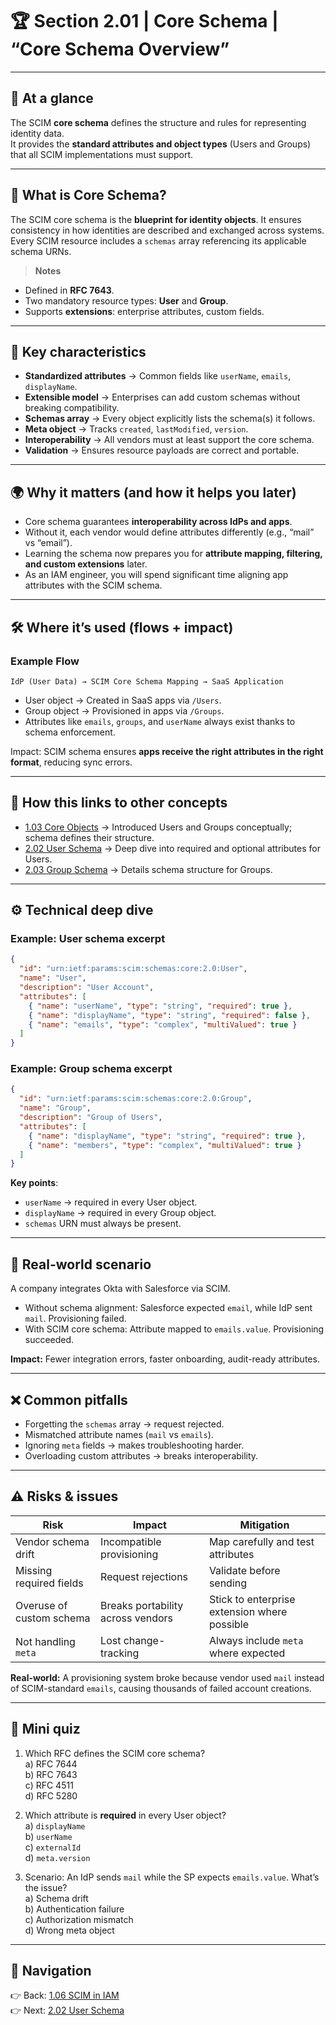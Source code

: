 # 🏆 Section 2.01 | Core Schema | “Core Schema Overview”

---

## 📌 At a glance
The SCIM **core schema** defines the structure and rules for representing identity data.  
It provides the **standard attributes and object types** (Users and Groups) that all SCIM implementations must support.  

---

## 📖 What is Core Schema?
The SCIM core schema is the **blueprint for identity objects**. It ensures consistency in how identities are described and exchanged across systems.  
Every SCIM resource includes a `schemas` array referencing its applicable schema URNs.  

> **Notes**
- Defined in **RFC 7643**.  
- Two mandatory resource types: **User** and **Group**.  
- Supports **extensions**: enterprise attributes, custom fields.  

---

## 🔑 Key characteristics
- **Standardized attributes** → Common fields like `userName`, `emails`, `displayName`.  
- **Extensible model** → Enterprises can add custom schemas without breaking compatibility.  
- **Schemas array** → Every object explicitly lists the schema(s) it follows.  
- **Meta object** → Tracks `created`, `lastModified`, `version`.  
- **Interoperability** → All vendors must at least support the core schema.  
- **Validation** → Ensures resource payloads are correct and portable.  

---

## 🌍 Why it matters (and how it helps you later)
- Core schema guarantees **interoperability across IdPs and apps**.  
- Without it, each vendor would define attributes differently (e.g., “mail” vs “email”).  
- Learning the schema now prepares you for **attribute mapping, filtering, and custom extensions** later.  
- As an IAM engineer, you will spend significant time aligning app attributes with the SCIM schema.  

---

## 🛠️ Where it’s used (flows + impact)

### Example Flow
```
IdP (User Data) → SCIM Core Schema Mapping → SaaS Application
```

- User object → Created in SaaS apps via `/Users`.  
- Group object → Provisioned in apps via `/Groups`.  
- Attributes like `emails`, `groups`, and `userName` always exist thanks to schema enforcement.  

Impact: SCIM schema ensures **apps receive the right attributes in the right format**, reducing sync errors.  

---

## 🔗 How this links to other concepts
- [1.03 Core Objects](../1-foundations/1.03-core-objects.md) → Introduced Users and Groups conceptually; schema defines their structure.  
- [2.02 User Schema](2.02-user-schema.md) → Deep dive into required and optional attributes for Users.  
- [2.03 Group Schema](2.03-group-schema.md) → Details schema structure for Groups.  

---

## ⚙️ Technical deep dive

### Example: User schema excerpt
```json
{
  "id": "urn:ietf:params:scim:schemas:core:2.0:User",
  "name": "User",
  "description": "User Account",
  "attributes": [
    { "name": "userName", "type": "string", "required": true },
    { "name": "displayName", "type": "string", "required": false },
    { "name": "emails", "type": "complex", "multiValued": true }
  ]
}
```

### Example: Group schema excerpt
```json
{
  "id": "urn:ietf:params:scim:schemas:core:2.0:Group",
  "name": "Group",
  "description": "Group of Users",
  "attributes": [
    { "name": "displayName", "type": "string", "required": true },
    { "name": "members", "type": "complex", "multiValued": true }
  ]
}
```

**Key points**:  
- `userName` → required in every User object.  
- `displayName` → required in every Group object.  
- `schemas` URN must always be present.  

---

## 🏢 Real-world scenario
A company integrates Okta with Salesforce via SCIM.  

- Without schema alignment: Salesforce expected `email`, while IdP sent `mail`. Provisioning failed.  
- With SCIM core schema: Attribute mapped to `emails.value`. Provisioning succeeded.  

**Impact:** Fewer integration errors, faster onboarding, audit-ready attributes.  

---

## ❌ Common pitfalls
- Forgetting the `schemas` array → request rejected.  
- Mismatched attribute names (`mail` vs `emails`).  
- Ignoring `meta` fields → makes troubleshooting harder.  
- Overloading custom attributes → breaks interoperability.  

---

## ⚠️ Risks & issues

| Risk | Impact | Mitigation |
|------|--------|------------|
| Vendor schema drift | Incompatible provisioning | Map carefully and test attributes |
| Missing required fields | Request rejections | Validate before sending |
| Overuse of custom schema | Breaks portability across vendors | Stick to enterprise extension where possible |
| Not handling `meta` | Lost change-tracking | Always include `meta` where expected |

**Real-world:** A provisioning system broke because vendor used `mail` instead of SCIM-standard `emails`, causing thousands of failed account creations.  

---

## 📝 Mini quiz
1. Which RFC defines the SCIM core schema?  
   a) RFC 7644  
   b) RFC 7643  
   c) RFC 4511  
   d) RFC 5280  

2. Which attribute is **required** in every User object?  
   a) `displayName`  
   b) `userName`  
   c) `externalId`  
   d) `meta.version`  

3. Scenario: An IdP sends `mail` while the SP expects `emails.value`. What’s the issue?  
   a) Schema drift  
   b) Authentication failure  
   c) Authorization mismatch  
   d) Wrong meta object  

---

## 🔗 Navigation
👉 Back: [1.06 SCIM in IAM](../1-foundations/1.06-scim-in-iam.md)  
👉 Next: [2.02 User Schema](2.02-user-schema.md)
